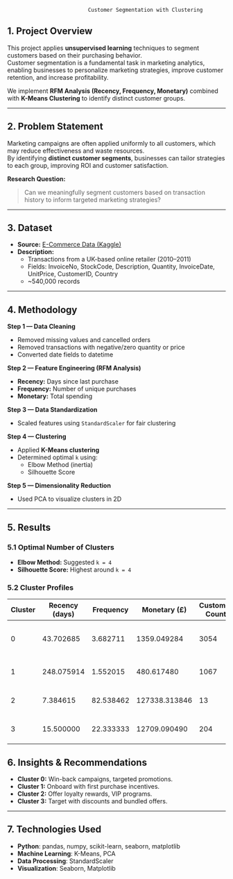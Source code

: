                               Customer Segmentation with Clustering

## 1. Project Overview
This project applies **unsupervised learning** techniques to segment customers based on their purchasing behavior.  
Customer segmentation is a fundamental task in marketing analytics, enabling businesses to personalize marketing strategies, improve customer retention, and increase profitability.

We implement **RFM Analysis (Recency, Frequency, Monetary)** combined with **K-Means Clustering** to identify distinct customer groups.

---

## 2. Problem Statement
Marketing campaigns are often applied uniformly to all customers, which may reduce effectiveness and waste resources.  
By identifying **distinct customer segments**, businesses can tailor strategies to each group, improving ROI and customer satisfaction.

**Research Question:**  
> Can we meaningfully segment customers based on transaction history to inform targeted marketing strategies?

---

## 3. Dataset
- **Source:** [E-Commerce Data (Kaggle)](https://www.kaggle.com/datasets/carrie1/ecommerce-data)  
- **Description:**  
  - Transactions from a UK-based online retailer (2010–2011)
  - Fields: InvoiceNo, StockCode, Description, Quantity, InvoiceDate, UnitPrice, CustomerID, Country
  - ~540,000 records

---

## 4. Methodology
**Step 1 — Data Cleaning**
- Removed missing values and cancelled orders
- Removed transactions with negative/zero quantity or price
- Converted date fields to datetime

**Step 2 — Feature Engineering (RFM Analysis)**
- **Recency:** Days since last purchase
- **Frequency:** Number of unique purchases
- **Monetary:** Total spending

**Step 3 — Data Standardization**
- Scaled features using `StandardScaler` for fair clustering

**Step 4 — Clustering**
- Applied **K-Means clustering**
- Determined optimal `k` using:
  - Elbow Method (inertia)
  - Silhouette Score

**Step 5 — Dimensionality Reduction**
- Used PCA to visualize clusters in 2D

---

## 5. Results

### 5.1 Optimal Number of Clusters
- **Elbow Method:** Suggested `k = 4`
- **Silhouette Score:** Highest around `k = 4`

### 5.2 Cluster Profiles

| Cluster | Recency (days) | Frequency | Monetary (£) | Customer Count | Description |
|---------|----------------|-----------|--------------|----------------|-------------|
| 0       | 43.702685      | 3.682711  | 1359.049284  | 3054           | Price-Sensitive Frequent Buyers|  
| 1       | 248.075914     | 1.552015  | 480.617480   | 1067           | Lapsed or at risk customers    |
| 2       | 7.384615       | 82.538462 | 127338.313846| 13             | Loyal High-Value Customers     |
| 3       | 15.500000      | 22.333333 | 12709.090490 | 204            | Loyal and active customers     |


## 6. Insights & Recommendations
- **Cluster 0:** Win-back campaigns, targeted promotions.
- **Cluster 1:** Onboard with first purchase incentives.
- **Cluster 2:** Offer loyalty rewards, VIP programs.
- **Cluster 3:** Target with discounts and bundled offers.

---

## 7. Technologies Used
- **Python**: pandas, numpy, scikit-learn, seaborn, matplotlib
- **Machine Learning**: K-Means, PCA
- **Data Processing**: StandardScaler
- **Visualization**: Seaborn, Matplotlib


